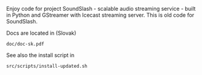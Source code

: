 Enjoy code for project SoundSlash - scalable audio streaming service - built in Python and GStreamer with Icecast streaming server. This is old code for SoundSlash.

Docs are located in (Slovak)

    doc/doc-sk.pdf

See also the install script in

    src/scripts/install-updated.sh
